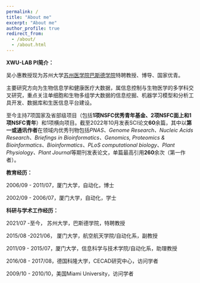```yaml
---
permalink: /
title: "About me"
excerpt: "About me"
author_profile: true
redirect_from: 
  - /about/
  - /about.html
---
```


<!-- **研究方向**

1. 生物多组学大数据的信息挖掘  
长期致力于生物信息学研究，重点关注RNA加工，特别是基因表达的关键步骤—选择性多聚腺苷化（APA），从海量单细胞转录组数据和生物多组学大数据中挖掘与疾病、作物发育、抗逆境等相关的生物标记和基因。  
  
2. 机器学习模型和分析工具  
设计统计模型、机器学习、人工智能、大数据分析算法，开发高效便捷的生信工具，用于生物多组学大数据分析及基因调控网络研究。
  
3. 数据库和生医信息平台  
结合云计算、大数据和全文检索技术，开发用于生物大数据存储分析与可视化的生物信息平台和数据库，为生物学者、育种专家、医务人员等广大科研工作者提供开放的资源及服务。  


**工作经历**

2021年任苏州大学巴斯德学院特聘教授，博士生导师  
    
2015/09-2021/03，厦门大学，航空航天学院，副教授  
  
2016/08-2017/08，Universität zu Köln, CECAD，Visiting Scholar  
   
2011/09-2015/08，厦门大学，信息科学与技术学院，助理教授   
  
2009/10-2010/09，Miami University，Department of Botany，Visiting Scholar  

**教育背景**  
  
2011年7月博士毕业于厦门大学系统工程专业  
   -->
**XWU-LAB PI简介：**

吴小惠教授现为苏州大学[苏州医学院](http://medical.suda.edu.cn/)[巴斯德学院]( http://pasteur.suda.edu.cn/)特聘教授、博导、国家优青。

主要研究方向为生物信息学和健康医疗大数据，属信息控制与生物医学的多学科交叉研究，重点关注单细胞和生物多组学大数据的信息挖掘、机器学习模型和分析工具开发、数据库和生医信息平台建设。

至今主持7项国家及省部级项目（包括**1项NSFC优秀青年基金、2项NSFC面上和1项NSFC青年**）和1项横向项目。截至2022年10月发表SCI论文**60**余篇，其中以**第一或通讯作者**在领域内优秀刊物包括*PNAS、Genome Research、Nucleic Acids Research、Briefings in Bioinformatics、Genomics, Proteomics & Bioinformatics、Bioinformatics、PLoS computational biology、Plant Physiology、Plant Journal*等期刊发表论文，单篇最高引用**260**余次（第一作者）。


**教育经历：**

2006/09 - 2011/07，厦门大学，自动化，博士

2002/09 - 2006/07，厦门大学，自动化，学士


**科研与学术工作经历：**

2021/07 -至今，	苏州大学，巴斯德学院，特聘教授

2015/08 -2021/06，	厦门大学，航空航天学院/自动化系，副教授

2011/09 - 2015/07，厦门大学，信息科学与技术学院/自动化系，助理教授

2016/08 - 2017/08，德国科隆大学，CECAD研究中心，访问学者

2009/10 - 2010/10，美国Miami University，访问学者
